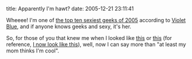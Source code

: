 title: Apparently I'm hawt?
date: 2005-12-21 23:11:41

Wheeee! I'm one of [the top ten sexiest geeks of 2005][1] according to [Violet Blue][2], and if anyone knows geeks and sexy, it's her.

So, for those of you that knew me when I looked like [this][3] or [this][4] (for reference, [I now look like this][5]), well, now I can say more than "at least my mom thinks I'm cool".

   [1]: http://www.tinynibbles.com/blogarchives/2005/12/top_ten_sexiest.html
   [2]: http://www.tinynibbles.com
   [3]: http://www.numberporn.com/gallery/TheYoungqDot01/kyle2
   [4]: http://www.numberporn.com/gallery/TheYoungqDot/kyle21
   [5]: https://www.flickr.com/photos/80226255@N00/73357881/

